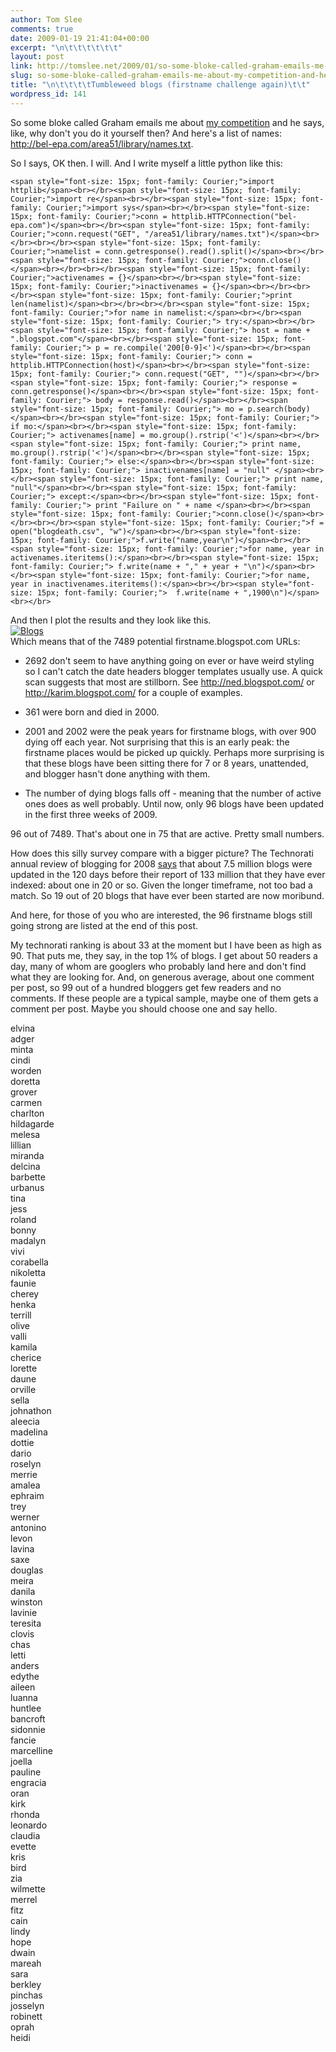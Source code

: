 ```yaml
---
author: Tom Slee
comments: true
date: 2009-01-19 21:41:04+00:00
excerpt: "\n\t\t\t\t\t\t"
layout: post
link: http://tomslee.net/2009/01/so-some-bloke-called-graham-emails-me-about-my-competition-and-he-says-like-why-dont-you-do-it-yourself-heres-a-list-of-na.html
slug: so-some-bloke-called-graham-emails-me-about-my-competition-and-he-says-like-why-dont-you-do-it-yourself-heres-a-list-of-na
title: "\n\t\t\t\tTumbleweed blogs (firstname challenge again)\t\t"
wordpress_id: 141
---
```



				

So some bloke called Graham emails me about [my competition](http://whimsley.typepad.com/whimsley/2009/01/firstnameblogspotcom-a-challenge.html) and he says, like, why don't you do it yourself then? And here's a list of names: http://bel-epa.com/area51/library/names.txt.

So I says, OK then. I will. And I write myself a little python like this:



    
    <span style="font-size: 15px; font-family: Courier;">import httplib</span><br></br><span style="font-size: 15px; font-family: Courier;">import re</span><br></br><span style="font-size: 15px; font-family: Courier;">import sys</span><br></br><span style="font-size: 15px; font-family: Courier;">conn = httplib.HTTPConnection("bel-epa.com")</span><br></br><span style="font-size: 15px; font-family: Courier;">conn.request("GET", "/area51/library/names.txt")</span><br></br><br></br><span style="font-size: 15px; font-family: Courier;">namelist = conn.getresponse().read().split()</span><br></br><span style="font-size: 15px; font-family: Courier;">conn.close()</span><br></br><br></br><span style="font-size: 15px; font-family: Courier;">activenames = {}</span><br></br><span style="font-size: 15px; font-family: Courier;">inactivenames = {}</span><br></br><br></br><span style="font-size: 15px; font-family: Courier;">print len(namelist)</span><br></br><br></br><span style="font-size: 15px; font-family: Courier;">for name in namelist:</span><br></br><span style="font-size: 15px; font-family: Courier;"> try:</span><br></br><span style="font-size: 15px; font-family: Courier;"> host = name + ".blogspot.com"</span><br></br><span style="font-size: 15px; font-family: Courier;"> p = re.compile('200[0-9]<')</span><br></br><span style="font-size: 15px; font-family: Courier;"> conn = httplib.HTTPConnection(host)</span><br></br><span style="font-size: 15px; font-family: Courier;"> conn.request("GET", "")</span><br></br><span style="font-size: 15px; font-family: Courier;"> response = conn.getresponse()</span><br></br><span style="font-size: 15px; font-family: Courier;"> body = response.read()</span><br></br><span style="font-size: 15px; font-family: Courier;"> mo = p.search(body) </span><br></br><span style="font-size: 15px; font-family: Courier;"> if mo:</span><br></br><span style="font-size: 15px; font-family: Courier;"> activenames[name] = mo.group().rstrip('<')</span><br></br><span style="font-size: 15px; font-family: Courier;"> print name, mo.group().rstrip('<')</span><br></br><span style="font-size: 15px; font-family: Courier;"> else:</span><br></br><span style="font-size: 15px; font-family: Courier;"> inactivenames[name] = "null" </span><br></br><span style="font-size: 15px; font-family: Courier;"> print name, "null"</span><br></br><span style="font-size: 15px; font-family: Courier;"> except:</span><br></br><span style="font-size: 15px; font-family: Courier;"> print "Failure on " + name </span><br></br><span style="font-size: 15px; font-family: Courier;">conn.close()</span><br></br><br></br><span style="font-size: 15px; font-family: Courier;">f = open("blogdeath.csv", "w")</span><br></br><span style="font-size: 15px; font-family: Courier;">f.write("name,year\n")</span><br></br><span style="font-size: 15px; font-family: Courier;">for name, year in activenames.iteritems():</span><br></br><span style="font-size: 15px; font-family: Courier;"> f.write(name + "," + year + "\n")</span><br></br><span style="font-size: 15px; font-family: Courier;">for name, year in inactivenames.iteritems():</span><br></br><span style="font-size: 15px; font-family: Courier;">  f.write(name + ",1900\n")</span><br></br>

And then I plot the results and they look like this.  
[![Blogs](http://whimsley.typepad.com/.a/6a00d83451d3b369e2010536e5d40d970c-320wi)](http://whimsley.typepad.com/.a/6a00d83451d3b369e2010536e5d40d970c-popup)  
Which means that of the 7489 potential firstname.blogspot.com URLs:  




  * 2692 don't seem to have anything going on ever or have weird styling so I can't catch the date headers blogger templates usually use. A quick scan suggests that most are stillborn. See http://ned.blogspot.com/ or http://karim.blogspot.com/ for a couple of examples.


  * 361 were born and died in 2000.


  * 2001 and 2002 were the peak years for firstname blogs, with over 900 dying off each year. Not surprising that this is an early peak: the firstname places would be picked up quickly. Perhaps more surprising is that these blogs have been sitting there for 7 or 8 years, unattended, and blogger hasn't done anything with them.


  * The number of dying blogs falls off - meaning that the number of active ones does as well probably. Until now, only 96 blogs have been updated in the first three weeks of 2009.   





96 out of 7489. That's about one in 75 that are active. Pretty small numbers.  
  
How does this silly survey compare with a bigger picture? The Technorati annual review of blogging for 2008 [says](http://technorati.com/blogging/state-of-the-blogosphere/) that about 7.5 million blogs were updated in the 120 days before their report of 133 million that they have ever indexed: about one in 20 or so. Given the longer timeframe, not too bad a match. So 19 out of 20 blogs that have ever been started are now moribund.

And here, for those of you who are interested, the 96 firstname blogs still going strong are listed at the end of this post.   


My technorati ranking is
about 33 at the moment but I have been as high as 90. That puts me,
they say, in the top 1% of blogs. I get about 50 readers a day, many of
whom are googlers who probably land here and don't find what they are
looking for. And, on generous average, about one comment per post, so 99 out of a hundred bloggers get few readers and no comments. If these people are a typical sample, maybe one of them gets a comment per post. Maybe you should choose one and say hello.  


elvina  
adger  
minta  
cindi  
worden  
doretta  
grover  
carmen  
charlton  
hildagarde  
melesa  
lillian  
miranda  
delcina  
barbette  
urbanus  
tina  
jess  
roland  
bonny  
madalyn  
vivi  
corabella  
nikoletta  
faunie  
cherey  
henka  
terrill  
olive  
valli  
kamila  
cherice  
lorette  
daune  
orville  
sella  
johnathon  
aleecia  
madelina  
dottie  
dario  
roselyn  
merrie  
amalea  
ephraim  
trey  
werner  
antonino  
levon  
lavina  
saxe  
douglas  
meira  
danila  
winston  
lavinie  
teresita  
clovis  
chas  
letti  
anders  
edythe  
aileen  
luanna  
huntlee  
bancroft  
sidonnie  
fancie  
marcelline  
joella  
pauline  
engracia  
oran  
kirk  
rhonda  
leonardo  
claudia  
evette  
kris  
bird  
zia  
wilmette  
merrel  
fitz  
cain  
lindy  
hope  
dwain  
mareah  
sara  
berkley  
pinchas  
josselyn  
robinett  
oprah  
heidi  


  


  



		
